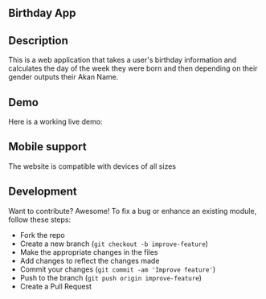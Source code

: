 ## Birthday App

## Description
This is  a web application that takes a user's birthday information and calculates the day of the week they were born and then depending on their gender outputs their Akan Name. 

## Demo
Here is a working live demo:
## Mobile support
The  website is compatible with devices of all sizes 

## Development
Want to contribute? Awesome!
To fix a bug or enhance an existing module, follow these steps:
- Fork the repo
- Create a new branch (`git checkout -b improve-feature`)
- Make the appropriate changes in the files
- Add changes to reflect the changes made
- Commit your changes (`git commit -am 'Improve feature'`)
- Push to the branch (`git push origin improve-feature`)
- Create a Pull Request
